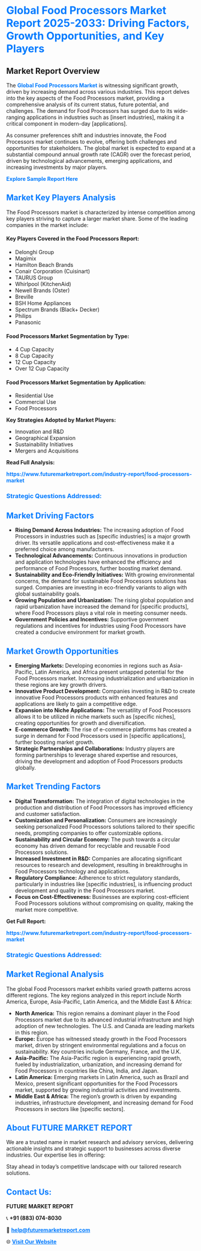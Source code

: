 <h1 style="color: #007BFF;">Global Food Processors Market Report 2025-2033: Driving Factors, Growth Opportunities, and Key Players</h1>

<section id="overview">
<h2>Market Report Overview</h2>
<p>The <a href="https://www.futuremarketreport.com/industry-report/food-processors-market" style="color: #007BFF; text-decoration: none;"><strong>Global Food Processors Market</strong></a> is witnessing significant growth, driven by increasing demand across various industries. This report delves into the key aspects of the Food Processors market, providing a comprehensive analysis of its current status, future potential, and challenges. The demand for Food Processors has surged due to its wide-ranging applications in industries such as [insert industries], making it a critical component in modern-day [applications].</p>
<p>As consumer preferences shift and industries innovate, the Food Processors market continues to evolve, offering both challenges and opportunities for stakeholders. The global market is expected to expand at a substantial compound annual growth rate (CAGR) over the forecast period, driven by technological advancements, emerging applications, and increasing investments by major players.</p>
</section>

<section id="overview">
<p><a href="https://www.futuremarketreport.com/request-sample/reportId=127936" style="color: #007BFF; text-decoration: none;"><strong>Explore Sample Report Here</strong></a></p>
</section>

<section id="key-players">
<h2 style="color: #007BFF;">Market Key Players Analysis</h2>
<p>The Food Processors market is characterized by intense competition among key players striving to capture a larger market share. Some of the leading companies in the market include:</p>
<h4>Key Players Covered in the Food Processors Report:</h4>
<ul><li>Delonghi Group</li><li>Magimix</li><li>Hamilton Beach Brands</li><li>Conair Corporation (Cuisinart)</li><li>TAURUS Group</li><li>Whirlpool (KitchenAid)</li><li>Newell Brands (Oster)</li><li>Breville</li><li>BSH Home Appliances</li><li>Spectrum Brands (Black+ Decker)</li><li>Philips</li><li>Panasonic</li></ul>
<h4>Food Processors Market Segmentation by Type:</h4>
<ul><li>4 Cup Capacity</li><li>8 Cup Capacity</li><li>12 Cup Capacity</li><li>Over 12 Cup Capacity</li></ul>

<h4>Food Processors Market Segmentation by Application:</h4>
<ul><li>Residential Use</li><li>Commercial Use</li><li>Food Processors</li></ul>
<p><strong>Key Strategies Adopted by Market Players:</strong></p>
<ul>
<li>Innovation and R&D</li>
<li>Geographical Expansion</li>
<li>Sustainability Initiatives</li>
<li>Mergers and Acquisitions</li>
</ul>
</section>

<section>
<p><strong>Read Full Analysis: </strong></p><a href="https://www.futuremarketreport.com/industry-report/food-processors-market" style="color: #007BFF; text-decoration: none;"><strong>https://www.futuremarketreport.com/industry-report/food-processors-market</strong></a>
<h3 style="color: #007BFF;">Strategic Questions Addressed:</h3>
</section>

<section id="driving-factors">
<h2 style="color: #007BFF;">Market Driving Factors</h2>
<ul>
<li><strong>Rising Demand Across Industries:</strong> The increasing adoption of Food Processors in industries such as [specific industries] is a major growth driver. Its versatile applications and cost-effectiveness make it a preferred choice among manufacturers.</li>
<li><strong>Technological Advancements:</strong> Continuous innovations in production and application technologies have enhanced the efficiency and performance of Food Processors, further boosting market demand.</li>
<li><strong>Sustainability and Eco-Friendly Initiatives:</strong> With growing environmental concerns, the demand for sustainable Food Processors solutions has surged. Companies are investing in eco-friendly variants to align with global sustainability goals.</li>
<li><strong>Growing Population and Urbanization:</strong> The rising global population and rapid urbanization have increased the demand for [specific products], where Food Processors plays a vital role in meeting consumer needs.</li>
<li><strong>Government Policies and Incentives:</strong> Supportive government regulations and incentives for industries using Food Processors have created a conducive environment for market growth.</li>
</ul>
</section>

<section id="growth-opportunities">
<h2 style="color: #007BFF;">Market Growth Opportunities</h2>
<ul>
<li><strong>Emerging Markets:</strong> Developing economies in regions such as Asia-Pacific, Latin America, and Africa present untapped potential for the Food Processors market. Increasing industrialization and urbanization in these regions are key growth drivers.</li>
<li><strong>Innovative Product Development:</strong> Companies investing in R&D to create innovative Food Processors products with enhanced features and applications are likely to gain a competitive edge.</li>
<li><strong>Expansion into Niche Applications:</strong> The versatility of Food Processors allows it to be utilized in niche markets such as [specific niches], creating opportunities for growth and diversification.</li>
<li><strong>E-commerce Growth:</strong> The rise of e-commerce platforms has created a surge in demand for Food Processors used in [specific applications], further boosting market growth.</li>
<li><strong>Strategic Partnerships and Collaborations:</strong> Industry players are forming partnerships to leverage shared expertise and resources, driving the development and adoption of Food Processors products globally.</li>
</ul>
</section>

<section id="trending-factors">
<h2 style="color: #007BFF;">Market Trending Factors</h2>
<ul>
<li><strong>Digital Transformation:</strong> The integration of digital technologies in the production and distribution of Food Processors has improved efficiency and customer satisfaction.</li>
<li><strong>Customization and Personalization:</strong> Consumers are increasingly seeking personalized Food Processors solutions tailored to their specific needs, prompting companies to offer customizable options.</li>
<li><strong>Sustainability and Circular Economy:</strong> The push towards a circular economy has driven demand for recyclable and reusable Food Processors solutions.</li>
<li><strong>Increased Investment in R&D:</strong> Companies are allocating significant resources to research and development, resulting in breakthroughs in Food Processors technology and applications.</li>
<li><strong>Regulatory Compliance:</strong> Adherence to strict regulatory standards, particularly in industries like [specific industries], is influencing product development and quality in the Food Processors market.</li>
<li><strong>Focus on Cost-Effectiveness:</strong> Businesses are exploring cost-efficient Food Processors solutions without compromising on quality, making the market more competitive.</li>
</ul>
</section>

<section>
<p><strong>Get Full Report: </strong></p><a href="https://www.futuremarketreport.com/industry-report/food-processors-market" style="color: #007BFF; text-decoration: none;"><strong>https://www.futuremarketreport.com/industry-report/food-processors-market</strong></a>
<h3 style="color: #007BFF;">Strategic Questions Addressed:</h3>
</section>


<section id="regional-analysis">
<h2 style="color: #007BFF;">Market Regional Analysis</h2>
<p>The global Food Processors market exhibits varied growth patterns across different regions. The key regions analyzed in this report include North America, Europe, Asia-Pacific, Latin America, and the Middle East & Africa:</p>
<ul>
<li><strong>North America:</strong> This region remains a dominant player in the Food Processors market due to its advanced industrial infrastructure and high adoption of new technologies. The U.S. and Canada are leading markets in this region.</li>
<li><strong>Europe:</strong> Europe has witnessed steady growth in the Food Processors market, driven by stringent environmental regulations and a focus on sustainability. Key countries include Germany, France, and the U.K.</li>
<li><strong>Asia-Pacific:</strong> The Asia-Pacific region is experiencing rapid growth, fueled by industrialization, urbanization, and increasing demand for Food Processors in countries like China, India, and Japan.</li>
<li><strong>Latin America:</strong> Emerging markets in Latin America, such as Brazil and Mexico, present significant opportunities for the Food Processors market, supported by growing industrial activities and investments.</li>
<li><strong>Middle East & Africa:</strong> The region’s growth is driven by expanding industries, infrastructure development, and increasing demand for Food Processors in sectors like [specific sectors].</li>
</ul>
</section>

<footer>
<h2 style="color: #007BFF;">About FUTURE MARKET REPORT</h2>
<p>We are a trusted name in market research and advisory services, delivering actionable insights and strategic support to businesses across diverse industries. Our expertise lies in offering:</p>

<p>Stay ahead in today’s competitive landscape with our tailored research solutions.</p>

<h2 style="color: #007BFF;">Contact Us:</h2>
<p><strong>FUTURE MARKET REPORT</strong></p>
<p>📞 <strong>+91 (883) 074-8030</strong></p>
<p>📧 <strong><a href="mailto:help@futuremarketreport.com" style="color: #007BFF;">help@futuremarketreport.com</a></strong></p>
<p>🌐 <strong><a href="https://www.futuremarketreport.com/" style="color: #007BFF;">Visit Our Website</a></strong></p>
</footer>